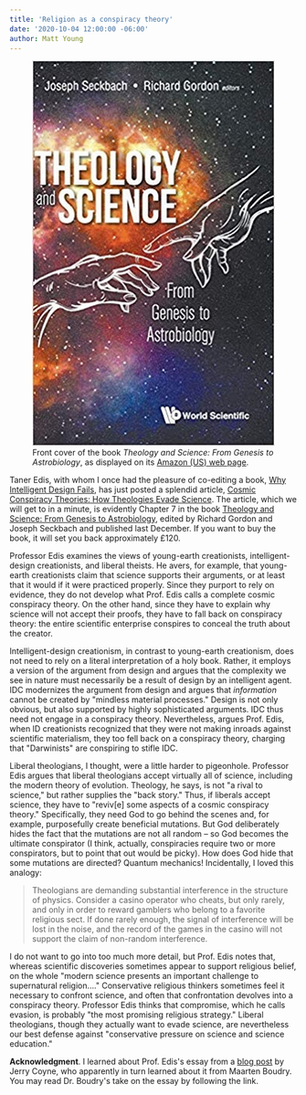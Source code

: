 ```yaml
---
title: 'Religion as a conspiracy theory'
date: '2020-10-04 12:00:00 -06:00'
author: Matt Young
---
```

<figure>
<img src="/uploads/2019/Edis_Conspiracy_Theories_Cover.jpg" alt="Book cover"/>
<figcaption>Front cover of the book <i>Theology and Science: From Genesis to Astrobiology</i>, as displayed on its <a href="https://www.amazon.co.uk/Theology-Science-Genesis-Astrobiology-General/dp/9813235039">Amazon (US) web page</a>.
</figcaption>
</figure>

Taner Edis, with whom I once had the pleasure of co-editing a book, <a href="https://www.amazon.com/Why-Intelligent-Design-Fails-Creationism/dp/081353433X">Why Intelligent Design Fails</a>, has just posted a splendid article, <a href="https://www.researchgate.net/publication/329780971_Cosmic_Conspiracy_Theories_How_Theologies_Evade_Science_From_Genesis_to_Astrobiology">Cosmic Conspiracy Theories: How Theologies Evade Science</a>. The article, which we will get to in a minute, is evidently Chapter 7 in the book <a href="https://www.worldscientific.com/worldscibooks/10.1142/10851">Theology and Science: From Genesis to Astrobiology</a>, edited by Richard Gordon and Joseph Seckbach and published last December.  If you want to buy the book, it will set you back approximately £120. 

Professor Edis examines the views of young-earth creationists, intelligent-design creationists, and liberal theists. He avers, for example, that young-earth creationists claim that science supports their arguments, or at least that it would if it were practiced properly. Since they purport to rely on evidence, they do not develop what Prof. Edis calls a complete cosmic conspiracy theory. On the other hand, since they have to explain why science will not accept their proofs, they have to fall back on conspiracy theory: the entire scientific enterprise conspires to conceal the truth about the creator.

<!--more-->

Intelligent-design creationism, in contrast to young-earth creationism, does not need to rely on a literal interpretation of a holy book. Rather, it employs a version of the argument from design and argues that the complexity we see in nature must necessarily be a result of design by an intelligent agent. IDC modernizes the argument from design and argues that <i>information</i> cannot be created by "mindless material processes." Design is not only obvious, but also supported by highly sophisticated arguments. IDC thus need not engage in a conspiracy theory. Nevertheless, argues Prof. Edis, when ID creationists recognized that they were not making inroads against scientific materialism, they too fell back on a conspiracy theory, charging that "Darwinists" are conspiring to stifle IDC.

Liberal theologians, I thought, were a little harder to pigeonhole. Professor Edis argues that liberal theologians accept virtually all of science, including the modern theory of evolution. Theology, he says, is not "a rival to science," but rather supplies the "back story." Thus, if liberals accept science, they have to "reviv[e] some aspects of a cosmic conspiracy theory." Specifically, they need God to go behind the scenes and, for example, purposefully create beneficial mutations. But God deliberately hides the fact that the mutations are not all random – so God becomes the ultimate conspirator (I think, actually, conspiracies require two or more conspirators, but to point that out would be picky). How does God hide that some mutations are directed? Quantum mechanics! Incidentally, I loved this analogy:
<blockquote>Theologians are demanding substantial interference in the structure of physics. Consider a casino operator who cheats, but only rarely, and only in order to reward gamblers who belong to a favorite religious sect. If done rarely enough, the signal of interference will be lost in the noise, and the record of the games in the casino will not support the claim of non-random interference. </blockquote>

I do not want to go into too much more detail, but Prof. Edis notes that, whereas scientific discoveries sometimes appear to support religious belief, on the whole "modern science presents an important challenge to supernatural religion…." Conservative religious thinkers sometimes feel it necessary to confront science, and often that confrontation devolves into a conspiracy theory. Professor Edis thinks that compromise, which he calls evasion, is probably "the most promising religious strategy." Liberal theologians, though they actually want to evade science, are nevertheless our best defense against "conservative pressure on science and science education."


<strong>Acknowledgment</strong>. I learned about Prof. Edis's essay from a <a href="https://whyevolutionistrue.wordpress.com/2019/10/02/why-theological-challenges-to-science-resemble-conspiracy-theories/">blog post</a> by Jerry Coyne, who apparently in turn learned about it from Maarten Boudry. You may read Dr. Boudry's take on the essay by following the link.







